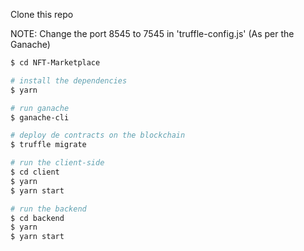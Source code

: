 Clone this repo

NOTE: Change the port 8545 to 7545 in 'truffle-config.js' (As per the Ganache)

```bash
$ cd NFT-Marketplace

# install the dependencies
$ yarn

# run ganache
$ ganache-cli

# deploy de contracts on the blockchain
$ truffle migrate

# run the client-side
$ cd client
$ yarn
$ yarn start

# run the backend
$ cd backend
$ yarn
$ yarn start
```